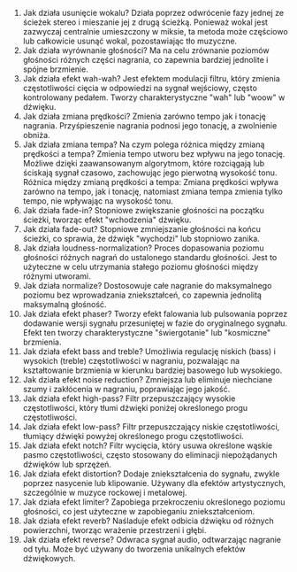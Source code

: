 1.	Jak działa usunięcie wokalu?
Działa poprzez odwrócenie fazy jednej ze ścieżek stereo i mieszanie jej z drugą ścieżką. Ponieważ wokal jest zazwyczaj centralnie umieszczony w miksie, ta metoda może częściowo lub całkowicie usunąć wokal, pozostawiając tło muzyczne.
3.	Jak działa wyrównanie głośności?
Ma na celu zrównanie poziomów głośności różnych części nagrania, co zapewnia bardziej jednolite i spójne brzmienie.
5.	Jak działa efekt wah-wah?
Jest efektem modulacji filtru, który zmienia częstotliwości cięcia w odpowiedzi na sygnał wejściowy, często kontrolowany pedałem. Tworzy charakterystyczne "wah" lub "woow" w dźwięku.
7.	Jak działa zmiana prędkości?
Zmienia zarówno tempo jak i tonację nagrania. Przyśpieszenie nagrania podnosi jego tonację, a zwolnienie obniża.
9.	Jak działa zmiana tempa? Na czym polega różnica między zmianą prędkości a tempa?
Zmienia tempo utworu bez wpływu na jego tonację. Możliwe dzięki zaawansowanym algorytmom, które rozciągają lub ściskają sygnał czasowo, zachowując jego pierwotną wysokość tonu.
Różnica między zmianą prędkości a tempa: Zmiana prędkości wpływa zarówno na tempo, jak i tonację, natomiast zmiana tempa zmienia tylko tempo, nie wpływając na wysokość tonu.
11.	Jak działa fade-in?
 Stopniowe zwiększanie głośności na początku ścieżki, tworząc efekt "wchodzenia" dźwięku.
13.	Jak działa fade-out?
Stopniowe zmniejszanie głośności na końcu ścieżki, co sprawia, że dźwięk "wychodzi" lub stopniowo zanika.
15.	Jak działa loudness-normalization?
Proces dopasowania poziomu głośności różnych nagrań do ustalonego standardu głośności. Jest to użyteczne w celu utrzymania stałego poziomu głośności między różnymi utworami.
17.	Jak działa normalize?
Dostosowuje całe nagranie do maksymalnego poziomu bez wprowadzania zniekształceń, co zapewnia jednolitą maksymalną głośność.
19.	Jak działa efekt phaser?
Tworzy efekt falowania lub pulsowania poprzez dodawanie wersji sygnału przesuniętej w fazie do oryginalnego sygnału. Efekt ten tworzy charakterystyczne "świergotanie" lub "kosmiczne" brzmienia.
21.	Jak działa efekt bass and treble?
Umożliwia regulację niskich (bass) i wysokich (treble) częstotliwości w nagraniu, pozwalając na kształtowanie brzmienia w kierunku bardziej basowego lub wysokiego.
23.	Jak działa efekt noise reduction?
Zmniejsza lub eliminuje niechciane szumy i zakłócenia w nagraniu, poprawiając jego jakość.
25.	Jak działa efekt high-pass?
Filtr przepuszczający wysokie częstotliwości, który tłumi dźwięki poniżej określonego progu częstotliwości.
27.	Jak działa efekt low-pass?
Filtr przepuszczający niskie częstotliwości, tłumiący dźwięki powyżej określonego progu częstotliwości.
29.	Jak działa efekt notch?
Filtr wycięcia, który usuwa określone wąskie pasmo częstotliwości, często stosowany do eliminacji niepożądanych dźwięków lub sprzężeń.
31.	Jak działa efekt distortion?
Dodaje zniekształcenia do sygnału, zwykle poprzez nasycenie lub klipowanie. Używany dla efektów artystycznych, szczególnie w muzyce rockowej i metalowej.
33.	Jak działa efekt limiter?
Zapobiega przekroczeniu określonego poziomu głośności, co jest użyteczne w zapobieganiu zniekształceniom.
35.	Jak działa efekt reverb?
Naśladuje efekt odbicia dźwięku od różnych powierzchni, tworząc wrażenie przestrzeni i głębi.
37.	Jak działa efekt reverse?
 Odwraca sygnał audio, odtwarzając nagranie od tyłu. Może być używany do tworzenia unikalnych efektów dźwiękowych.
